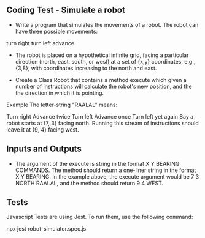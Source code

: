 ## Coding Test - Simulate a robot

- Write a program that simulates the movements of a robot. The robot can have three possible movements:

turn right
turn left
advance

- The robot is placed on a hypothetical infinite grid, facing a particular direction (north, east, south, or west) at a set of {x,y} coordinates, e.g., {3,8}, with coordinates increasing to the north and east.

- Create a Class Robot that contains a method execute which given a number of instructions will calculate the robot's new position, and the the direction in which it is pointing.

Example
The letter-string "RAALAL" means:

Turn right
Advance twice
Turn left
Advance once
Turn left yet again
Say a robot starts at {7, 3} facing north. Running this stream of instructions should leave it at {9, 4} facing west.

## Inputs and Outputs

- The argument of the execute is string in the format X Y BEARING COMMANDS. The method should return a one-liner string in the format X Y BEARING. In the example above, the execute argument would be 7 3 NORTH RAALAL, and the method should return 9 4 WEST.

## Tests
Javascript
Tests are using Jest. To run them, use the following command:

npx jest robot-simulator.spec.js